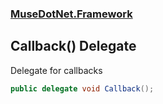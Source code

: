 ### [MuseDotNet.Framework](./MuseDotNet-Framework.md 'MuseDotNet.Framework')
## Callback() Delegate
Delegate for callbacks  
```csharp
public delegate void Callback();
```

